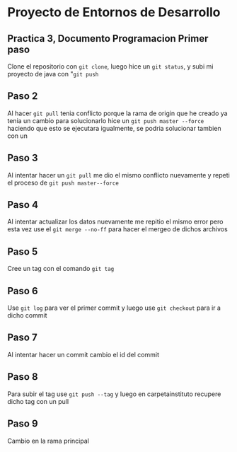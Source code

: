 # Proyecto de Entornos de Desarrollo

## Practica 3, Documento Programacion Primer paso
Clone el repositorio con `git clone`, luego hice un `git status`, y subi mi proyecto 
de java con "`git push`

## Paso 2
Al hacer `git pull` tenia conflicto porque la rama de origin que he creado ya tenia un cambio
para solucionarlo hice un `git push master --force` haciendo que esto se ejecutara igualmente, se podria
solucionar tambien con un 

## Paso 3
Al intentar hacer un `git pull` me dio el mismo conflicto nuevamente y repeti el proceso de `git push master--force`

## Paso 4
 Al intentar actualizar los datos nuevamente me repitio el mismo error pero esta vez use el `git merge --no-ff` para hacer el mergeo de dichos archivos

## Paso 5
 Cree un tag con el comando `git tag`

## Paso 6
Use `git log` para ver el primer commit y luego use `git checkout` para ir a dicho commit

## Paso 7
Al intentar hacer un commit cambio el id del commit

## Paso 8
 Para subir el tag use `git push --tag` y luego en carpetainstituto recupere dicho tag con un pull 

## Paso 9
Cambio en la rama principal



